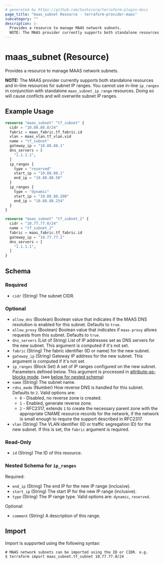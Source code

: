 ```yaml
---
# generated by https://github.com/hashicorp/terraform-plugin-docs
page_title: "maas_subnet Resource - terraform-provider-maas"
subcategory: ""
description: |-
  Provides a resource to manage MAAS network subnets.
  NOTE: The MAAS provider currently supports both standalone resources and in-line resources for subnet IP ranges. You cannot use in-line ip_ranges in conjunction with standalone maas_subnet_ip_range resources. Doing so will cause conflicts and will overwrite subnet IP ranges.
---
```


# maas_subnet (Resource)

Provides a resource to manage MAAS network subnets.

**NOTE:** The MAAS provider currently supports both standalone resources and in-line resources for subnet IP ranges. You cannot use in-line `ip_ranges` in conjunction with standalone `maas_subnet_ip_range` resources. Doing so will cause conflicts and will overwrite subnet IP ranges.

## Example Usage

```terraform
resource "maas_subnet" "tf_subnet" {
  cidr = "10.88.88.0/24"
  fabric = maas_fabric.tf_fabric.id
  vlan = maas_vlan.tf_vlan.vid
  name = "tf_subnet"
  gateway_ip = "10.88.88.1"
  dns_servers = [
    "1.1.1.1",
  ]
  ip_ranges {
    type = "reserved"
    start_ip = "10.88.88.1"
    end_ip = "10.88.88.50"
  }
  ip_ranges {
    type = "dynamic"
    start_ip = "10.88.88.200"
    end_ip = "10.88.88.254"
  }
}

resource "maas_subnet" "tf_subnet_2" {
  cidr = "10.77.77.0/24"
  name = "tf_subnet_2"
  fabric = maas_fabric.tf_fabric.id
  gateway_ip = "10.77.77.1"
  dns_servers = [
    "1.1.1.1",
  ]
}
```

<!-- schema generated by tfplugindocs -->
## Schema

### Required

- `cidr` (String) The subnet CIDR.

### Optional

- `allow_dns` (Boolean) Boolean value that indicates if the MAAS DNS resolution is enabled for this subnet. Defaults to `true`.
- `allow_proxy` (Boolean) Boolean value that indicates if `maas-proxy` allows requests from this subnet. Defaults to `true`.
- `dns_servers` (List of String) List of IP addresses set as DNS servers for the new subnet. This argument is computed if it's not set.
- `fabric` (String) The fabric identifier (ID or name) for the new subnet.
- `gateway_ip` (String) Gateway IP address for the new subnet. This argument is computed if it's not set.
- `ip_ranges` (Block Set) A set of IP ranges configured on the new subnet. Parameters defined below. This argument is processed in [attribute-as-blocks mode](https://www.terraform.io/docs/configuration/attr-as-blocks.html). (see [below for nested schema](#nestedblock--ip_ranges))
- `name` (String) The subnet name.
- `rdns_mode` (Number) How reverse DNS is handled for this subnet. Defaults to `2`. Valid options are:
	* `0` - Disabled, no reverse zone is created.
	* `1` - Enabled, generate reverse zone.
	* `2` - RFC2317, extends `1` to create the necessary parent zone with the appropriate CNAME resource records for the network, if the network is small enough to require the support described in RFC2317.
- `vlan` (String) The VLAN identifier (ID or traffic segregation ID) for the new subnet. If this is set, the `fabric` argument is required.

### Read-Only

- `id` (String) The ID of this resource.

<a id="nestedblock--ip_ranges"></a>
### Nested Schema for `ip_ranges`

Required:

- `end_ip` (String) The end IP for the new IP range (inclusive).
- `start_ip` (String) The start IP for the new IP range (inclusive).
- `type` (String) The IP range type. Valid options are: `dynamic`, `reserved`.

Optional:

- `comment` (String) A description of this range.

## Import

Import is supported using the following syntax:

```shell
# MAAS network subnets can be imported using the ID or CIDR. e.g.
$ terraform import maas_subnet.tf_subnet 10.77.77.0/24
```
